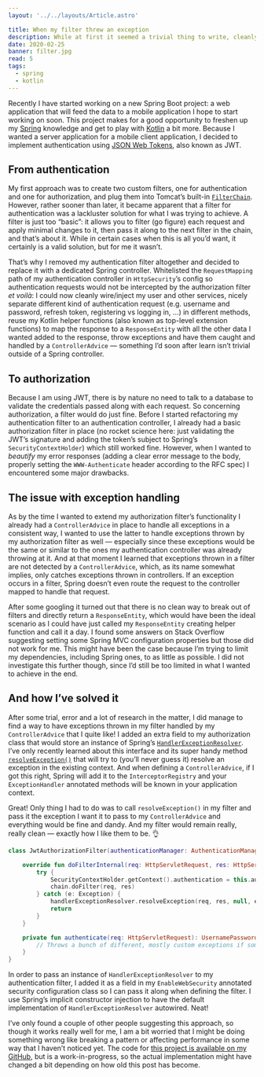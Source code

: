 ```yaml
---
layout: '../../layouts/Article.astro'

title: When my filter threw an exception
description: While at first it seemed a trivial thing to write, cleanly handling exceptions thrown in servlet filters isn't that obvious in Spring Boot.
date: 2020-02-25
banner: filter.jpg
read: 5
tags:
  - spring
  - kotlin
---
```


Recently I have started working on a new Spring Boot project: a web application that will feed the data to a mobile application I hope to start working on soon. This project makes for a good opportunity to freshen up my [Spring](https://spring.io/) knowledge and get to play with [Kotlin](https://kotlinlang.org/) a bit more. Because I wanted a server application for a mobile client application, I decided to implement authentication using [JSON Web Tokens](https://jwt.io/), also known as JWT.

## From authentication

My first approach was to create two custom filters, one for authentication and one for authorization, and plug them into Tomcat’s built-in [`FilterChain`](https://tomcat.apache.org/tomcat-8.0-doc/servletapi/javax/servlet/FilterChain.html). However, rather sooner than later, it became apparent that a filter for authentication was a lackluster solution for what I was trying to achieve. A filter is just too “basic”: it allows you to filter (go figure) each request and apply minimal changes to it, then pass it along to the next filter in the chain, and that’s about it. While in certain cases when this is all you’d want, it certainly is a valid solution, but for me it wasn’t.

That’s why I removed my authentication filter altogether and decided to replace it with a dedicated Spring controller. Whitelisted the `RequestMapping` path of my authentication controller in `HttpSecurity`’s config so authentication requests would not be intercepted by the authorization filter _et voilà_: I could now cleanly wire/inject my user and other services, nicely separate different kind of authentication request (e.g. username and password, refresh token, registering vs logging in, …) in different methods, reuse my Kotlin helper functions (also known as top-level extension functions) to map the response to a `ResponseEntity` with all the other data I wanted added to the response, throw exceptions and have them caught and handled by a `ControllerAdvice` — something I’d soon after learn isn’t trivial outside of a Spring controller.

## To authorization

Because I am using JWT, there is by nature no need to talk to a database to validate the credentials passed along with each request. So concerning authorization, a filter would do just fine. Before I started refactoring my authentication filter to an authentication controller, I already had a basic authorization filter in place (no rocket science here: just validating the JWT’s signature and adding the token’s subject to Spring’s `SecurityContextHolder`) which still worked fine. However, when I wanted to _beautify_ my error responses (adding a clear error message to the body, properly setting the `WWW-Authenticate` header according to the RFC spec) I encountered some major drawbacks.

## The issue with exception handling

As by the time I wanted to extend my authorization filter’s functionality I already had a `ControllerAdvice` in place to handle all exceptions in a consistent way, I wanted to use the latter to handle exceptions thrown by my authorization filter as well — especially since these exceptions would be the same or similar to the ones my authentication controller was already throwing at it. And at that moment I learned that exceptions thrown in a filter are not detected by a `ControllerAdvice`, which, as its name somewhat implies, only catches exceptions thrown in controllers. If an exception occurs in a filter, Spring doesn’t even route the request to the controller mapped to handle that request.

After some googling it turned out that there is no clean way to break out of filters and directly return a `ResponseEntity`, which would have been the ideal scenario as I could have just called my `ResponseEntity` creating helper function and call it a day. I found some answers on Stack Overflow suggesting setting some Spring MVC configuration properties but those did not work for me. This might have been the case because I’m trying to limit my dependencies, including Spring ones, to as little as possible. I did not investigate this further though, since I’d still be too limited in what I wanted to achieve in the end.

## And how I’ve solved it

After some trial, error and a lot of research in the matter, I did manage to find a way to have exceptions thrown in my filter handled by my `ControllerAdvice` that I quite like! I added an extra field to my authorization class that would store an instance of Spring’s [`HandlerExceptionResolver`](https://docs.spring.io/spring/docs/current/javadoc-api/org/springframework/web/servlet/HandlerExceptionResolver.html). I’ve only recently learned about this interface and its super handy method [`resolveException()`](https://docs.spring.io/spring/docs/current/javadoc-api/org/springframework/web/servlet/HandlerExceptionResolver.html#resolveException-javax.servlet.http.HttpServletRequest-javax.servlet.http.HttpServletResponse-java.lang.Object-java.lang.Exception-) that will try to (you’ll never guess it) resolve an exception in the existing context. And when defining a `ControllerAdvice`, if I got this right, Spring will add it to the `InterceptorRegistry` and your `ExceptionHandler` annotated methods will be known in your application context.

Great! Only thing I had to do was to call `resolveException()`  in my filter and pass it the exception I want it to pass to my `ControllerAdvice` and everything would be fine and dandy. And my filter would remain really, really clean — exactly how I like them to be. 👌

```kotlin
class JwtAuthorizationFilter(authenticationManager: AuthenticationManager, private val handlerExceptionResolver: HandlerExceptionResolver) : BasicAuthenticationFilter(authenticationManager) {

    override fun doFilterInternal(req: HttpServletRequest, res: HttpServletResponse, chain: FilterChain) {
        try {
            SecurityContextHolder.getContext().authentication = this.authenticate(req)
            chain.doFilter(req, res)
        } catch (e: Exception) {
            handlerExceptionResolver.resolveException(req, res, null, e)
            return
        }
    }

    private fun authenticate(req: HttpServletRequest): UsernamePasswordAuthenticationToken {
        // Throws a bunch of different, mostly custom exceptions if something's not a-ok
    }
}
```

In order to pass an instance of `HandlerExceptionResolver` to my authentication filter, I added it as a field in my `EnableWebSecurity` annotated security configuration class so I can pass it along when defining the filter. I use Spring’s implicit constructor injection to have the default implementation of `HandlerExceptionResolver` autowired. Neat!

I’ve only found a couple of other people suggesting this approach, so though it works really well for me, I am a bit worried that I might be doing something wrong like breaking a pattern or affecting performance in some way that I haven’t noticed yet. The code for [this project is available on my GitHub](https://github.com/Qrivi/fappserver), but is a work-in-progress, so the actual implementation might have changed a bit depending on how old this post has become.
